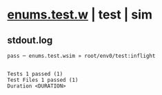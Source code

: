 # [enums.test.w](../../../../../examples/tests/valid/enums.test.w) | test | sim

## stdout.log
```log
pass ─ enums.test.wsim » root/env0/test:inflight
 
 
Tests 1 passed (1)
Test Files 1 passed (1)
Duration <DURATION>
```

